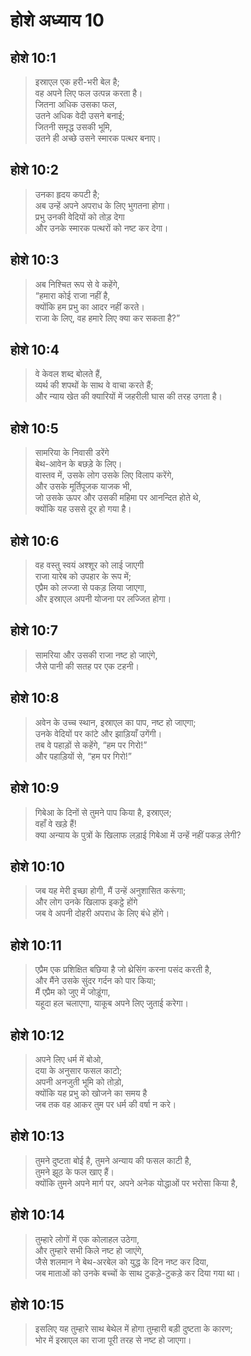 # होशे अध्याय 10

## होशे 10:1

> इस्राएल एक हरी-भरी बेल है;  
> वह अपने लिए फल उत्पन्न करता है।  
> जितना अधिक उसका फल,  
> उतने अधिक वेदी उसने बनाई;  
> जितनी समृद्ध उसकी भूमि,  
> उतने ही अच्छे उसने स्मारक पत्थर बनाए।

## होशे 10:2

> उनका हृदय कपटी है;  
> अब उन्हें अपने अपराध के लिए भुगतना होगा।  
> प्रभु उनकी वेदियों को तोड़ देगा  
> और उनके स्मारक पत्थरों को नष्ट कर देगा।

## होशे 10:3

> अब निश्चित रूप से वे कहेंगे,  
> “हमारा कोई राजा नहीं है,  
> क्योंकि हम प्रभु का आदर नहीं करते।  
> राजा के लिए, वह हमारे लिए क्या कर सकता है?”

## होशे 10:4

> वे केवल शब्द बोलते हैं,  
> व्यर्थ की शपथों के साथ वे वाचा करते हैं;  
> और न्याय खेत की क्यारियों में जहरीली घास की तरह उगता है।

## होशे 10:5

> सामरिया के निवासी डरेंगे  
> बेथ-आवेन के बछड़े के लिए।  
> वास्तव में, उसके लोग उसके लिए विलाप करेंगे,  
> और उसके मूर्तिपूजक याजक भी,  
> जो उसके ऊपर और उसकी महिमा पर आनन्दित होते थे,  
> क्योंकि यह उससे दूर हो गया है।

## होशे 10:6

> वह वस्तु स्वयं अश्शूर को लाई जाएगी  
> राजा यारेब को उपहार के रूप में;  
> एप्रैम को लज्जा से पकड़ लिया जाएगा,  
> और इस्राएल अपनी योजना पर लज्जित होगा।

## होशे 10:7

> सामरिया और उसकी राजा नष्ट हो जाएंगे,  
> जैसे पानी की सतह पर एक टहनी।

## होशे 10:8

> अवेन के उच्च स्थान, इस्राएल का पाप, नष्ट हो जाएगा;  
> उनके वेदियों पर कांटे और झाड़ियाँ उगेंगी।  
> तब वे पहाड़ों से कहेंगे, “हम पर गिरो!”  
> और पहाड़ियों से, “हम पर गिरो!”

## होशे 10:9

> गिबेआ के दिनों से तुमने पाप किया है, इस्राएल;  
> वहाँ वे खड़े हैं!  
> क्या अन्याय के पुत्रों के खिलाफ लड़ाई गिबेआ में उन्हें नहीं पकड़ लेगी?

## होशे 10:10

> जब यह मेरी इच्छा होगी, मैं उन्हें अनुशासित करूंगा;  
> और लोग उनके खिलाफ इकट्ठे होंगे  
> जब वे अपनी दोहरी अपराध के लिए बंधे होंगे।

## होशे 10:11

> एप्रैम एक प्रशिक्षित बछिया है जो थ्रेसिंग करना पसंद करती है,  
> और मैंने उसके सुंदर गर्दन को पार किया;  
> मैं एप्रैम को जुए में जोड़ूंगा,  
> यहूदा हल चलाएगा, याकूब अपने लिए जुताई करेगा।

## होशे 10:12

> अपने लिए धर्म में बोओ,  
> दया के अनुसार फसल काटो;  
> अपनी अनजुती भूमि को तोड़ो,  
> क्योंकि यह प्रभु को खोजने का समय है  
> जब तक वह आकर तुम पर धर्म की वर्षा न करे।

## होशे 10:13

> तुमने दुष्टता बोई है, तुमने अन्याय की फसल काटी है,  
> तुमने झूठ के फल खाए हैं।  
> क्योंकि तुमने अपने मार्ग पर, अपने अनेक योद्धाओं पर भरोसा किया है,

## होशे 10:14

> तुम्हारे लोगों में एक कोलाहल उठेगा,  
> और तुम्हारे सभी किले नष्ट हो जाएंगे,  
> जैसे शलमान ने बेथ-अरबेल को युद्ध के दिन नष्ट कर दिया,  
> जब माताओं को उनके बच्चों के साथ टुकड़े-टुकड़े कर दिया गया था।

## होशे 10:15

> इसलिए यह तुम्हारे साथ बेथेल में होगा तुम्हारी बड़ी दुष्टता के कारण;  
> भोर में इस्राएल का राजा पूरी तरह से नष्ट हो जाएगा।
